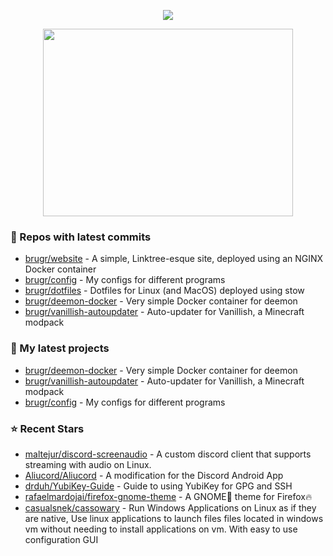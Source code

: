 <p align="center"><a href="https://github.com/anuraghazra/github-readme-stats">
  <img align="center" src="https://github-readme-stats.vercel.app/api?username=brugr&show_icons=true&theme=github_dark" />
</a></p>

<p align="center"><a href="https://wakatime.com/@brugr">
  <img align="center" width="400" height="300" src="https://wakatime.com/share/@brugr/092f33d5-13de-4518-bc1e-34a79102d8c2.svg" />
</a></p>

### 👷 Repos with latest commits

- [brugr/website](https://github.com/brugr/website) - A simple, Linktree-esque site, deployed using an NGINX Docker container
- [brugr/config](https://github.com/brugr/config) - My configs for different programs
- [brugr/dotfiles](https://github.com/brugr/dotfiles) - Dotfiles for Linux (and MacOS) deployed using stow
- [brugr/deemon-docker](https://github.com/brugr/deemon-docker) - Very simple Docker container for deemon
- [brugr/vanillish-autoupdater](https://github.com/brugr/vanillish-autoupdater) - Auto-updater for Vanillish, a Minecraft modpack
### 🌱 My latest projects

- [brugr/deemon-docker](https://github.com/brugr/deemon-docker) - Very simple Docker container for deemon
- [brugr/vanillish-autoupdater](https://github.com/brugr/vanillish-autoupdater) - Auto-updater for Vanillish, a Minecraft modpack
- [brugr/config](https://github.com/brugr/config) - My configs for different programs
### ⭐ Recent Stars

- [maltejur/discord-screenaudio](https://github.com/maltejur/discord-screenaudio) - A custom discord client that supports streaming with audio on Linux.
- [Aliucord/Aliucord](https://github.com/Aliucord/Aliucord) - A modification for the Discord Android App
- [drduh/YubiKey-Guide](https://github.com/drduh/YubiKey-Guide) - Guide to using YubiKey for GPG and SSH
- [rafaelmardojai/firefox-gnome-theme](https://github.com/rafaelmardojai/firefox-gnome-theme) - A GNOME👣 theme for Firefox🔥
- [casualsnek/cassowary](https://github.com/casualsnek/cassowary) - Run Windows Applications on Linux as if they are native, Use linux applications to launch files files located in windows vm without needing to install applications on vm. With easy to use configuration GUI
